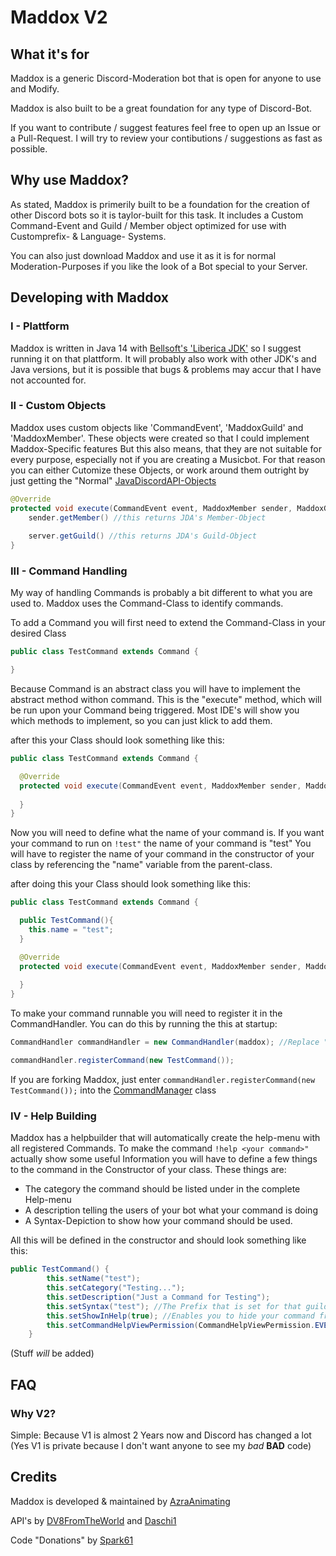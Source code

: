 # Maddox V2

## What it's for

Maddox is a generic Discord-Moderation bot that is open for anyone to use and Modify.

Maddox is also built to be a great foundation for any type of Discord-Bot.

If you want to contribute / suggest features feel free to open up an Issue or a Pull-Request.
I will try to review your contibutions / suggestions as fast as possible.

## Why use Maddox?

As stated, Maddox is primerily built to be a foundation for the creation of other Discord bots so it is taylor-built for this task.
It includes a Custom Command-Event and Guild / Member object optimized for use with Customprefix- & Language- Systems.

You can also just download Maddox and use it as it is for normal Moderation-Purposes if you like the look of a Bot special to your Server.

## Developing with Maddox 

### I - Plattform

Maddox is written in Java 14 with [Bellsoft's 'Liberica JDK'](https://bell-sw.com/) so I suggest running it on that plattform. It will probably also work with
other JDK's and Java versions, but it is possible that bugs & problems may accur that I have not accounted for.

### II - Custom Objects

Maddox uses custom objects like 'CommandEvent', 'MaddoxGuild' and 'MaddoxMember'. These objects were created so that I could implement Maddox-Specific features
But this also means, that they are not suitable for every purpose, especially not if you are creating a Musicbot.
For that reason you can either Cutomize these Objects, or work around them outright by just getting the "Normal" [JavaDiscordAPI-Objects](https://github.com/DV8FromTheWorld/JDA)

```Java
@Override
protected void execute(CommandEvent event, MaddoxMember sender, MaddoxGuild server) {
    sender.getMember() //this returns JDA's Member-Object
    
    server.getGuild() //this returns JDA's Guild-Object
}
 ```

### III - Command Handling

My way of handling Commands is probably a bit different to what you are used to.
Maddox uses the Command-Class to identify commands.

To add a Command you will first need to extend the Command-Class in your desired Class

```Java
public class TestCommand extends Command {

}
```

Because Command is an abstract class you will have to implement the abstract method withon command. This is the "execute" method, which will be run upon your Command
being triggered.
Most IDE's will show you which methods to implement, so you can just klick to add them.

after this your Class should look something like this:

```Java
public class TestCommand extends Command {

  @Override
  protected void execute(CommandEvent event, MaddoxMember sender, MaddoxGuild server) {
  
  }
}
```

Now you will need to define what the name of your command is.
If you want your command to run on ``!test"`` the name of your command is "test"
You will have to register the name of your command in the constructor of your class by referencing the "name" variable from the parent-class.

after doing this your Class should look something like this:

```Java
public class TestCommand extends Command {

  public TestCommand(){
    this.name = "test";
  }

  @Override
  protected void execute(CommandEvent event, MaddoxMember sender, MaddoxGuild server) {
  
  }
}
```

To make your command runnable you will need to register it in the CommandHandler.
You can do this by running the this at startup:

```Java
CommandHandler commandHandler = new CommandHandler(maddox); //Replace "maddox" with the name of your Maddox-object

commandHandler.registerCommand(new TestCommand());
```
If you are forking Maddox, just enter ``commandHandler.registerCommand(new TestCommand());`` into the [CommandManager](https://github.com/Zyonic-Software/Maddox-V2/blob/master/src/main/java/com/zyonicsoftware/maddox/core/management/CommandManager.java) class

### IV - Help Building

Maddox has a helpbuilder that will automatically create the help-menu with all registered Commands.
To make the command ``!help <your command>"`` actually show some useful Information you will have to define a few things to the command in the Constructor of your class.
These things are:

- The category the command should be listed under in the complete Help-menu
- A description telling the users of your bot what your command is doing
- A Syntax-Depiction to show how your command should be used.

All this will be defined in the constructor and should look something like this:

```Java
public TestCommand() {
        this.setName("test");
        this.setCategory("Testing...");
        this.setDescription("Just a Command for Testing");
        this.setSyntax("test"); //The Prefix that is set for that guild will automatically be shown infront of your Syntax
        this.setShowInHelp(true); //Enables you to hide your command from the help menu - enabled by default
        this.setCommandHelpViewPermission(CommandHelpViewPermission.EVERYONE); //defines who can see the command
    }
```

(Stuff *will* be added)

## FAQ

### Why V2?
Simple: Because V1 is almost 2 Years now and Discord has changed a lot (Yes V1 is private because I don't want anyone to see my
*bad* **BAD** code)

## Credits

Maddox is developed & maintained by [AzraAnimating](https://github.com/AzraAnimating)

API's by [DV8FromTheWorld](https://github.com/DV8FromTheWorld) and [Daschi1](https://github.com/Daschi1)

Code "Donations" by [Spark61](https://github.com/Spark61)
